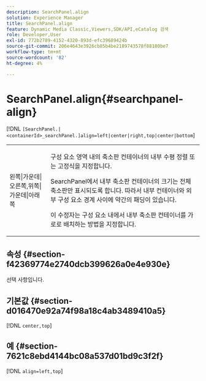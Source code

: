 ```yaml
---
description: SearchPanel.align
solution: Experience Manager
title: SearchPanel.align
feature: Dynamic Media Classic,Viewers,SDK/API,eCatalog 검색
role: Developer,User
exl-id: 772b2789-4152-4320-893d-efc39689424b
source-git-commit: 206e4643e3926cb85b4be2189743578f88180be7
workflow-type: tm+mt
source-wordcount: '82'
ht-degree: 4%

---
```


# SearchPanel.align{#searchpanel-align}

[!DNL `[SearchPanel.|<containerId>_searchPanel.]align=left|center|right,top|center|bottom`]

<table id="table_2B109D2F91E64B5382B31921C3780FA5"> 
 <tbody> 
  <tr> 
   <td colname="col1"> <p><span class="codeph"> 왼쪽|가운데|오른쪽,위쪽|가운데|아래쪽</span> </p> </td> 
   <td colname="col2"> <p> 구성 요소 영역 내의 축소판 컨테이너의 내부 수평 정렬 또는 고정식을 지정합니다. </p> <p>SearchPanel에서 내부 축소판 컨테이너의 크기는 전체 축소판만 표시되도록 합니다. 따라서 내부 컨테이너와 외부 구성 요소 경계 사이에 약간의 패딩이 있습니다. </p> <p>이 수정자는 구성 요소 내에서 내부 축소판 컨테이너를 가로로 배치하는 방법을 지정합니다. </p> </td> 
  </tr> 
 </tbody> 
</table>

## 속성 {#section-f42369774e2740dcb399626a0e4e930e}

선택 사항입니다.

## 기본값 {#section-d016470e92a74f98a18c4ab3489410a5}

[!DNL `center,top`]

## 예 {#section-7621c8ebd4144bc08a537d01bd9c3f2f}

[!DNL `align=left,top`]
